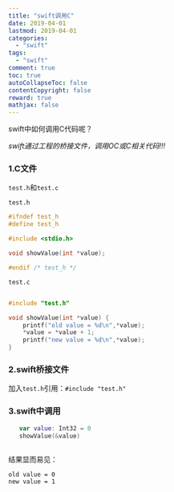 ```yaml
---
title: "swift调用C"
date: 2019-04-01
lastmod: 2019-04-01
categories:
  - "swift"
tags:
  - "swift"
comment: true
toc: true
autoCollapseToc: false
contentCopyright: false
reward: true
mathjax: false
---
```



swift中如何调用C代码呢？

*swift通过工程的桥接文件，调用OC或C相关代码!!!*


### 1.C文件
`test.h`和`test.c`

`test.h`

```c
#ifndef test_h
#define test_h

#include <stdio.h>

void showValue(int *value);

#endif /* test_h */

```

`test.c`


```c

#include "test.h"

void showValue(int *value) {
    printf("old value = %d\n",*value);
    *value = *value + 1;
    printf("new value = %d\n",*value);
}

```


### 2.swift桥接文件

加入`test.h`引用：`#include "test.h"`

### 3.swift中调用

```swift
   var value: Int32 = 0
   showValue(&value)
   
```

结果显而易见：

```terminal
old value = 0
new value = 1

```

